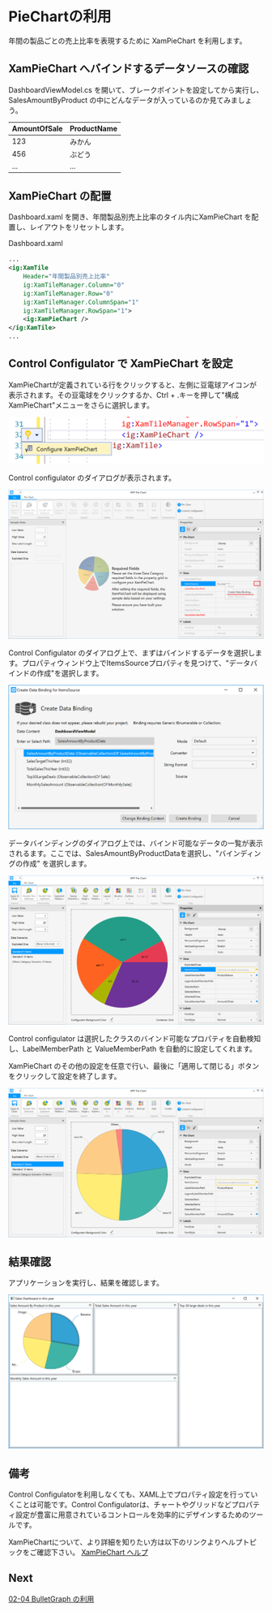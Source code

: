 # PieChartの利用

年間の製品ごとの売上比率を表現するために XamPieChart を利用します。

## XamPieChart へバインドするデータソースの確認

DashboardViewModel.cs を開いて、ブレークポイントを設定してから実行し、SalesAmountByProduct の中にどんなデータが入っているのか見てみましょう。

| AmountOfSale | ProductName |
----|---- 
| 123 | みかん |
| 456 | ぶどう |
| ... | ... |

## XamPieChart の配置

Dashboard.xaml を開き、年間製品別売上比率のタイル内にXamPieChart を配置し、レイアウトをリセットします。

Dashboard.xaml

```xml
...
<ig:XamTile
    Header="年間製品別売上比率"
    ig:XamTileManager.Column="0"
    ig:XamTileManager.Row="0" 
    ig:XamTileManager.ColumnSpan="1"
    ig:XamTileManager.RowSpan="1">
    <ig:XamPieChart />
</ig:XamTile>
...
```

## Control Configulator で XamPieChart を設定

XamPieChartが定義されている行をクリックすると、左側に豆電球アイコンが表示されます。その豆電球をクリックするか、Ctrl + .キーを押して"構成 XamPieChart"メニューをさらに選択します。

![](../assets/02-03-01.png)

Control configulator のダイアログが表示されます。

![](../assets/02-03-02.png)

Control Configulator のダイアログ上で、まずはバインドするデータを選択します。プロパティウィンドウ上でItemsSourceプロパティを見つけて、"データバインドの作成"を選択します。

![](../assets/02-03-03.png)

データバインディングのダイアログ上では、バインド可能なデータの一覧が表示されるます。ここでは、SalesAmountByProductDataを選択し、"バインディングの作成" を選択します。

![](../assets/02-03-04.png)

Control configulator は選択したクラスのバインド可能なプロパティを自動検知し、LabelMemberPath と ValueMemberPath を自動的に設定してくれます。

XamPieChart のその他の設定を任意で行い、最後に「適用して閉じる」ボタンをクリックして設定を終了します。

![](../assets/02-03-05.png)

## 結果確認

アプリケーションを実行し、結果を確認します。

![](../assets/02-03-06.png)

## 備考
Control Configulatorを利用しなくても、XAML上でプロパティ設定を行っていくことは可能です。Control Configulatorは、チャートやグリッドなどプロパティ設定が豊富に用意されているコントロールを効率的にデザインするためのツールです。

XamPieChartについて、より詳細を知りたい方は以下のリンクよりヘルプトピックをご確認下さい。
[XamPieChart ヘルプ](https://jp.infragistics.com/help/wpf/piechart-getting-started-with-piechart)

## Next
[02-04 BulletGraph の利用](02-04-Configure-BulletGraph.md)
